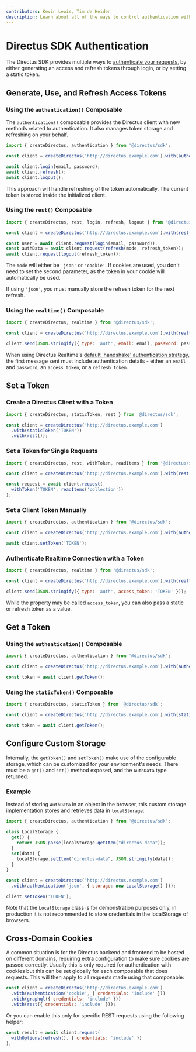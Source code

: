 ```yaml
---
contributors: Kevin Lewis, Tim de Heiden
description: Learn about all of the ways to control authentication with the Directus SDK
---
```


# Directus SDK Authentication

The Directus SDK provides multiple ways to [authenticate your requests](/reference/authentication), by either generating
an access and refresh tokens through login, or by setting a static token.

## Generate, Use, and Refresh Access Tokens

### Using the `authentication()` Composable

The `authentication()` composable provides the Directus client with new methods related to authentication. It also
manages token storage and refreshing on your behalf.

```js
import { createDirectus, authentication } from '@directus/sdk';

const client = createDirectus('http://directus.example.com').with(authentication());

await client.login(email, password);
await client.refresh();
await client.logout();
```

This approach will handle refreshing of the token automatically. The current token is stored inside the initialized
client.

### Using the `rest()` Composable

```js
import { createDirectus, rest, login, refresh, logout } from '@directus/sdk';

const client = createDirectus('http://directus.example.com').with(rest());

const user = await client.request(login(email, password));
const authData = await client.request(refresh(mode, refresh_token));
await client.request(logout(refresh_token));
```

The `mode` will either be `'json'` or `'cookie'`. If cookies are used, you don't need to set the second parameter, as
the token in your cookie will automatically be used.

If using `'json'`, you must manually store the refresh token for the next refresh.

### Using the `realtime()` Composable

```js
import { createDirectus, realtime } from '@directus/sdk';

const client = createDirectus('http://directus.example.com').with(realtime());

client.send(JSON.stringify({ type: 'auth', email: email, password: password }));
```

When using Directus Realtime's [default 'handshake' authentication strategy](/guides/real-time/authentication), the
first message sent must include authentication details - either an `email` and `password`, an `access_token`, or a
`refresh_token`.

## Set a Token

### Create a Directus Client with a Token

```js
import { createDirectus, staticToken, rest } from '@directus/sdk';

const client = createDirectus('http://directus.example.com')
  .with(staticToken('TOKEN'))
  .with(rest());
```

### Set a Token for Single Requests

```js
import { createDirectus, rest, withToken, readItems } from '@directus/sdk';

const client = createDirectus('http://directus.example.com').with(rest());

const request = await client.request(
  withToken('TOKEN', readItems('collection'))
);
```

### Set a Client Token Manually

```js
import { createDirectus, authentication } from '@directus/sdk';

const client = createDirectus('http://directus.example.com').with(authentication());

await client.setToken('TOKEN');
```

### Authenticate Realtime Connection with a Token

```js
import { createDirectus, realtime } from '@directus/sdk';

const client = createDirectus('http://directus.example.com').with(realtime());

client.send(JSON.stringify({ type: 'auth', access_token: 'TOKEN' }));
```

While the property may be called `access_token`, you can also pass a static or refresh token as a value.

## Get a Token

### Using the `authentication()` Composable

```js
import { createDirectus, authentication } from '@directus/sdk';

const client = createDirectus('http://directus.example.com').with(authentication());

const token = await client.getToken();
```

### Using the `staticToken()` Composable

```js
import { createDirectus, staticToken } from '@directus/sdk';

const client = createDirectus('http://directus.example.com').with(staticToken('TOKEN'));

const token = await client.getToken();
```

## Configure Custom Storage

Internally, the `getToken()` and `setToken()` make use of the configurable storage, which can be customized for
your environment's needs. There must be a `get()` and `set()` method exposed, and the `AuthData` type returned.

### Example

Instead of storing `AuthData` in an object in the browser, this custom storage implementation stores and retrieves data
in `localStorage`:

```js
import { createDirectus, authentication } from '@directus/sdk';

class LocalStorage {
  get() {
    return JSON.parse(localStorage.getItem("directus-data"));
  }
  set(data) {
    localStorage.setItem("directus-data", JSON.stringify(data));
  }
}

const client = createDirectus('http://directus.example.com')
  .with(authentication('json', { storage: new LocalStorage() }));

client.setToken('TOKEN');
```

Note that the `LocalStorage` class is for demonstration purposes only, in production it is not recommended to store credentials in the localStorage of browsers.

## Cross-Domain Cookies

A common situation is for the Directus backend and frontend to be hosted on different domains, requiring extra
configuration to make sure cookies are passed correctly. Usually this is only required for authentication with cookies but this can be set globally for each composable that does requests. 
This will then apply to all requests made using that composable:

```js
const client = createDirectus('http://directus.example.com')
  .with(authentication('cookie', { credentials: 'include' }))
  .with(graphql({ credentials: 'include' }))
  .with(rest({ credentials: 'include' }));
```

Or you can enable this only for specific REST requests using the following helper:

```js
const result = await client.request(
  withOptions(refresh(), { credentials: 'include' })
);
```
